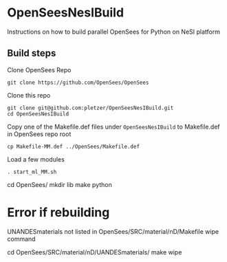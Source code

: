 # OpenSeesNesIBuild
Instructions on how to build parallel OpenSees for Python on NeSI platform

## Build steps

Clone OpenSees Repo
```
git clone https://github.com/OpenSees/OpenSees
```

Clone this repo
```
git clone git@github.com:pletzer/OpenSeesNesIBuild.git
cd OpenSeesNesIBuild
```

Copy one of the Makefile.def files under `OpenSeesNesIBuild` to Makefile.def in OpenSees repo root
```
cp Makefile-MM.def ../OpenSees/Makefile.def
```

Load a few modules
```
. start_ml_MM.sh
```
cd OpenSees/
mkdir lib
make python

# Error if rebuilding

UNANDESmaterials not listed in OpenSees/SRC/material/nD/Makefile wipe command

cd OpenSees/SRC/material/nD/UANDESmaterials/
make wipe
